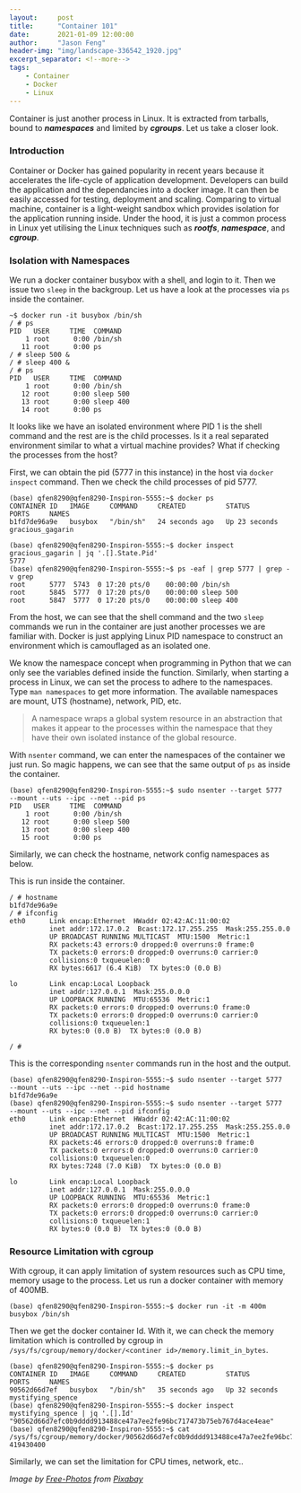 ```yaml
---
layout:     post
title:      "Container 101"
date:       2021-01-09 12:00:00
author:     "Jason Feng"
header-img: "img/landscape-336542_1920.jpg"
excerpt_separator: <!--more-->
tags:
    - Container
    - Docker
    - Linux
---
```

Container is just another process in Linux. It is extracted from tarballs, bound to ***namespaces*** and limited by ***cgroups***. Let us take a closer look.
<!--more-->
### Introduction
Container or Docker has gained popularity in recent years because it accelerates the life-cycle of application development. Developers can build the application and the dependancies into a docker image. It can then be easily accessed for testing, deployment and scaling. Comparing to virtual machine, container is a light-weight sandbox which provides isolation for the application running inside. Under the hood, it is just a common process in Linux yet utilising the Linux techniques such as ***rootfs***, ***namespace***, and ***cgroup***.

### Isolation with Namespaces
We run a docker container busybox with a shell, and login to it. Then we issue two `sleep` in the backgroup. Let us have a look at the processes via `ps` inside the container.
```tty
~$ docker run -it busybox /bin/sh
/ # ps
PID   USER     TIME  COMMAND
    1 root      0:00 /bin/sh
   11 root      0:00 ps
/ # sleep 500 &
/ # sleep 400 &
/ # ps
PID   USER     TIME  COMMAND
    1 root      0:00 /bin/sh
   12 root      0:00 sleep 500
   13 root      0:00 sleep 400
   14 root      0:00 ps
```
It looks like we have an isolated environment where PID 1 is the shell command and the rest are is the child processes. Is it a real separated environment similar to what a virtual machine provides? What if checking the processes from the host? 

First, we can obtain the pid (5777 in this instance) in the host via `docker inspect` command. Then we check the child processes of pid 5777.
```tty
(base) qfen8290@qfen8290-Inspiron-5555:~$ docker ps
CONTAINER ID   IMAGE     COMMAND     CREATED          STATUS          PORTS     NAMES
b1fd7de96a9e   busybox   "/bin/sh"   24 seconds ago   Up 23 seconds             gracious_gagarin

(base) qfen8290@qfen8290-Inspiron-5555:~$ docker inspect gracious_gagarin | jq '.[].State.Pid'
5777
(base) qfen8290@qfen8290-Inspiron-5555:~$ ps -eaf | grep 5777 | grep -v grep
root      5777  5743  0 17:20 pts/0    00:00:00 /bin/sh
root      5845  5777  0 17:20 pts/0    00:00:00 sleep 500
root      5847  5777  0 17:20 pts/0    00:00:00 sleep 400
```
From the host, we can see that the shell command and the two `sleep` commands we run in the container are just another processes we are familiar with. Docker is just applying Linux PID namespace to construct an environment which is camouflaged as an isolated one.

We know the namespace concept when programming in Python that we can only see the variables defined inside the function. Similarly, when starting a process in Linux, we can set the process to adhere to the namespaces. Type `man namespaces` to get more information. The available namespaces are mount, UTS (hostname), network, PID, etc.

>A  namespace  wraps  a  global system resource in an abstraction that makes it appear to the processes within the namespace that they have their own isolated instance of  the  global  resource.

With `nsenter` command, we can enter the namespaces of the container we just run. So magic happens, we can see that the same output of `ps` as inside the container.
```tty
(base) qfen8290@qfen8290-Inspiron-5555:~$ sudo nsenter --target 5777  --mount --uts --ipc --net --pid ps
PID   USER     TIME  COMMAND
    1 root      0:00 /bin/sh
   12 root      0:00 sleep 500
   13 root      0:00 sleep 400
   15 root      0:00 ps
```
Similarly, we can check the hostname, network config namespaces as below.

This is run inside the container.
```tty
/ # hostname
b1fd7de96a9e
/ # ifconfig
eth0      Link encap:Ethernet  HWaddr 02:42:AC:11:00:02  
          inet addr:172.17.0.2  Bcast:172.17.255.255  Mask:255.255.0.0
          UP BROADCAST RUNNING MULTICAST  MTU:1500  Metric:1
          RX packets:43 errors:0 dropped:0 overruns:0 frame:0
          TX packets:0 errors:0 dropped:0 overruns:0 carrier:0
          collisions:0 txqueuelen:0 
          RX bytes:6617 (6.4 KiB)  TX bytes:0 (0.0 B)

lo        Link encap:Local Loopback  
          inet addr:127.0.0.1  Mask:255.0.0.0
          UP LOOPBACK RUNNING  MTU:65536  Metric:1
          RX packets:0 errors:0 dropped:0 overruns:0 frame:0
          TX packets:0 errors:0 dropped:0 overruns:0 carrier:0
          collisions:0 txqueuelen:1 
          RX bytes:0 (0.0 B)  TX bytes:0 (0.0 B)

/ # 
```
This is the corresponding `nsenter` commands run in the host and the output.
```tty
(base) qfen8290@qfen8290-Inspiron-5555:~$ sudo nsenter --target 5777  --mount --uts --ipc --net --pid hostname
b1fd7de96a9e
(base) qfen8290@qfen8290-Inspiron-5555:~$ sudo nsenter --target 5777  --mount --uts --ipc --net --pid ifconfig
eth0      Link encap:Ethernet  HWaddr 02:42:AC:11:00:02  
          inet addr:172.17.0.2  Bcast:172.17.255.255  Mask:255.255.0.0
          UP BROADCAST RUNNING MULTICAST  MTU:1500  Metric:1
          RX packets:46 errors:0 dropped:0 overruns:0 frame:0
          TX packets:0 errors:0 dropped:0 overruns:0 carrier:0
          collisions:0 txqueuelen:0 
          RX bytes:7248 (7.0 KiB)  TX bytes:0 (0.0 B)

lo        Link encap:Local Loopback  
          inet addr:127.0.0.1  Mask:255.0.0.0
          UP LOOPBACK RUNNING  MTU:65536  Metric:1
          RX packets:0 errors:0 dropped:0 overruns:0 frame:0
          TX packets:0 errors:0 dropped:0 overruns:0 carrier:0
          collisions:0 txqueuelen:1 
          RX bytes:0 (0.0 B)  TX bytes:0 (0.0 B)

```

### Resource Limitation with cgroup
With cgroup, it can apply limitation of system resources such as CPU time, memory usage to the process. Let us run a docker container with memory of 400MB.
```tty
(base) qfen8290@qfen8290-Inspiron-5555:~$ docker run -it -m 400m busybox /bin/sh
```
Then we get the docker container Id. With it, we can check the memory limitation which is controlled by cgroup in `/sys/fs/cgroup/memory/docker/<continer id>/memory.limit_in_bytes`. 
```tty
(base) qfen8290@qfen8290-Inspiron-5555:~$ docker ps
CONTAINER ID   IMAGE     COMMAND     CREATED          STATUS          PORTS     NAMES
90562d66d7ef   busybox   "/bin/sh"   35 seconds ago   Up 32 seconds             mystifying_spence
(base) qfen8290@qfen8290-Inspiron-5555:~$ docker inspect mystifying_spence | jq '.[].Id'
"90562d66d7efc0b9dddd913488ce47a7ee2fe96bc717473b75eb767d4ace4eae"
(base) qfen8290@qfen8290-Inspiron-5555:~$ cat /sys/fs/cgroup/memory/docker/90562d66d7efc0b9dddd913488ce47a7ee2fe96bc717473b75eb767d4ace4eae/memory.limit_in_bytes 
419430400
```
Similarly, we can set the limitation for CPU times, network, etc..

*Image by [Free-Photos](https://pixabay.com/photos/?utm_source=link-attribution&amp;utm_medium=referral&amp;utm_campaign=image&amp;utm_content=336542) from [Pixabay](https://pixabay.com/?utm_source=link-attribution&amp;utm_medium=referral&amp;utm_campaign=image&amp;utm_content=336542)*